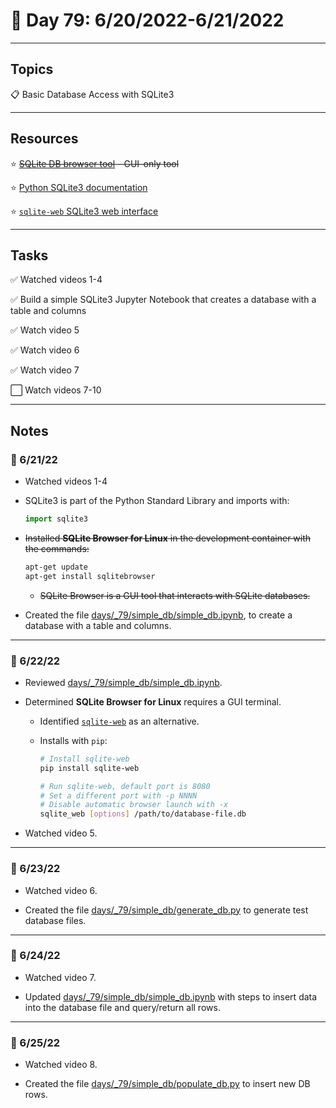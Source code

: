 # :calendar: Day 79: 6/20/2022-6/21/2022

---

## Topics

:clipboard: Basic Database Access with SQLite3

---

## Resources

:star: ~~[SQLite DB browser tool](https://sqlitebrowser.org) - GUI-only tool~~

:star: [Python SQLite3 documentation](https://docs.python.org/3/library/sqlite3.html)

:star: [`sqlite-web` SQLite3 web interface](https://github.com/coleifer/sqlite-web)

---

## Tasks

:white_check_mark: Watched videos 1-4

:white_check_mark: Build a simple SQLite3 Jupyter Notebook that creates a database with a table and columns

:white_check_mark: Watch video 5

:white_check_mark: Watch video 6

:white_check_mark: Watch video 7

:white_large_square: Watch videos 7-10

---

## Notes

### :notebook: 6/21/22

- Watched videos 1-4
- SQLite3 is part of the Python Standard Library and imports with:

    ```python
    import sqlite3
    ```

- ~~Installed **SQLite Browser for Linux** in the development container with the commands:~~

    ```bash
    apt-get update
    apt-get install sqlitebrowser
    ```

    - ~~SQLite Browser is a GUI tool that interacts with SQLite databases.~~

- Created the file [days/_79/simple_db/simple_db.ipynb](https://github.com/timothyhull/100daysofcode/blob/main/days/_79/simple_db/simple_db.ipynb), to create a database with a table and columns.

---

### :notebook: 6/22/22

- Reviewed [days/_79/simple_db/simple_db.ipynb](https://github.com/timothyhull/100daysofcode/blob/main/days/_79/simple_db/simple_db.ipynb).

- Determined **SQLite Browser for Linux** requires a GUI terminal.
    - Identified [`sqlite-web`](https://github.com/coleifer/sqlite-web) as an alternative.
    - Installs with `pip`:

        ```bash
        # Install sqlite-web
        pip install sqlite-web

        # Run sqlite-web, default port is 8080
        # Set a different port with -p NNNN
        # Disable automatic browser launch with -x
        sqlite_web [options] /path/to/database-file.db
        ```

- Watched video 5.

---

### :notebook: 6/23/22

- Watched video 6.

- Created the file [days/_79/simple_db/generate_db.py](https://github.com/timothyhull/100daysofcode/blob/main/days/_79/simple_db/generate_db.py) to generate test database files.

---

### :notebook: 6/24/22

- Watched video 7.

- Updated [days/_79/simple_db/simple_db.ipynb](https://github.com/timothyhull/100daysofcode/blob/main/days/_79/simple_db/simple_db.ipynb) with steps to insert data into the database file and query/return all rows.

---

### :notebook: 6/25/22

- Watched video 8.

- Created the file [days/_79/simple_db/populate_db.py](https://github.com/timothyhull/100daysofcode/blob/main/days/_79/simple_db/populate_db.py) to insert new DB rows.
